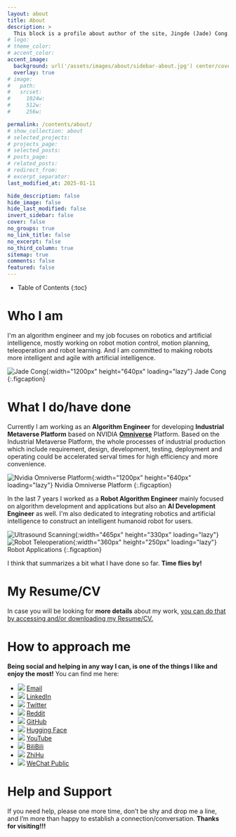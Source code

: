 ```yaml
---
layout: about
title: About
description: >
  This block is a profile about author of the site, Jingde (Jade) Cong.
# logo:
# theme_color:
# accent_color:
accent_image:
  background: url('/assets/images/about/sidebar-about.jpg') center/cover
  overlay: true
# image:
#   path:
#   srcset:
#     1024w:
#     512w:
#     256w:

permalink: /contents/about/
# show_collection: about
# selected_projects:
# projects_page:
# selected_posts:
# posts_page:
# related_posts:
# redirect_from:
# excerpt_separator:
last_modified_at: 2025-01-11

hide_description: false
hide_image: false
hide_last_modified: false
invert_sidebar: false
cover: false
no_groups: true
no_link_title: false
no_excerpt: false
no_third_column: true
sitemap: true
comments: false
featured: false
---
```


- Table of Contents
{:toc}

# Who I am

I'm an algorithm engineer and my job focuses on robotics and artificial intelligence, mostly working on robot motion control, motion planning, teleoperation and robot learning. And I am committed to making robots more intelligent and agile with artificial intelligence.

![Jade Cong](/assets/images/about/jade-cong.jpeg){:width="1200px" height="640px" loading="lazy"}
Jade Cong
{:.figcaption}

# What I do/have done

Currently I am working as an **Algorithm Engineer** for developing **Industrial Metaverse Platform** based on NVIDIA **[Omniverse](https://www.nvidia.com/en-us/omniverse/)** Platform. Based on the Industrial Metaverse Platform, the whole processes of industrial production which include requirement, design, development, testing, deployment and operating could be accelerated serval times for high efficiency and more convenience.

![Nvidia Omniverse Platform](/assets/images/about/nvidia-omniverse-platform.png){:width="1200px" height="640px" loading="lazy"}
Nvidia Omniverse Platform
{:.figcaption}

In the last 7 years I worked as a **Robot Algorithm Engineer** mainly focused on algorithm development and applications but also an **AI Development Engineer** as well. I'm also dedicated to integrating robotics and artificial intelligence to construct an intelligent humanoid robot for users.

![Ultrasound Scanning](/assets/images/about/ultrasound-scanning.png){:width="465px" height="330px" loading="lazy"}
![Robot Teleoperation](/assets/images/about/robot-teleoperation.png){:width="360px" height="250px" loading="lazy"}
Robot Applications
{:.figcaption}

I think that summarizes a bit what I have done so far. **Time flies by!**

# My Resume/CV

In case you will be looking for **more details** about my work, [you can do that by accessing and/or downloading my Resume/CV.](/contents/resume/)

# How to approach me

**Being social and helping in any way I can, is one of the things I like and enjoy the most!** You can find me here:
- ![ ](/assets/images/about/email.svg) [Email](mailto:jade.cong@qq.com)
- ![ ](/assets/images/about/linkedin.svg) [LinkedIn](https://www.linkedin.com/in/jade-cong)
- ![ ](/assets/images/about/x.svg=12x12) [Twitter](https://twitter.com/JadeCong26)
- ![ ](/assets/images/about/reddit.svg=12x12) [Reddit](https://www.reddit.com/user/JadeCong)
- ![ ](/assets/images/about/github.svg=12x12) [GitHub](https://github.com/JadeCong)
- ![ ](/assets/images/about/huggingface.svg=12x12) [Hugging Face](https://huggingface.co/JadeCong)
- ![ ](/assets/images/about/youtube.svg=12x12) [YouTube](https://www.youtube.com/channel/UCtjkpErjX9X7VocnIJkIuZg)
- ![ ](/assets/images/about/bilibili.svg=12x12) [BiliBili](https://space.bilibili.com/383666733)
- ![ ](/assets/images/about/zhihu.svg=12x12) [ZhiHu](https://www.zhihu.com/people/Jade_Cong)
- ![ ](/assets/images/about/wechat.svg=12x12) [WeChat Public](/assets/images/about/wechat-public.jpg)

# Help and Support

If you need help, please one more time, don’t be shy and drop me a line, and I’m more than happy to establish a connection/conversation. **Thanks for visiting!!!**
